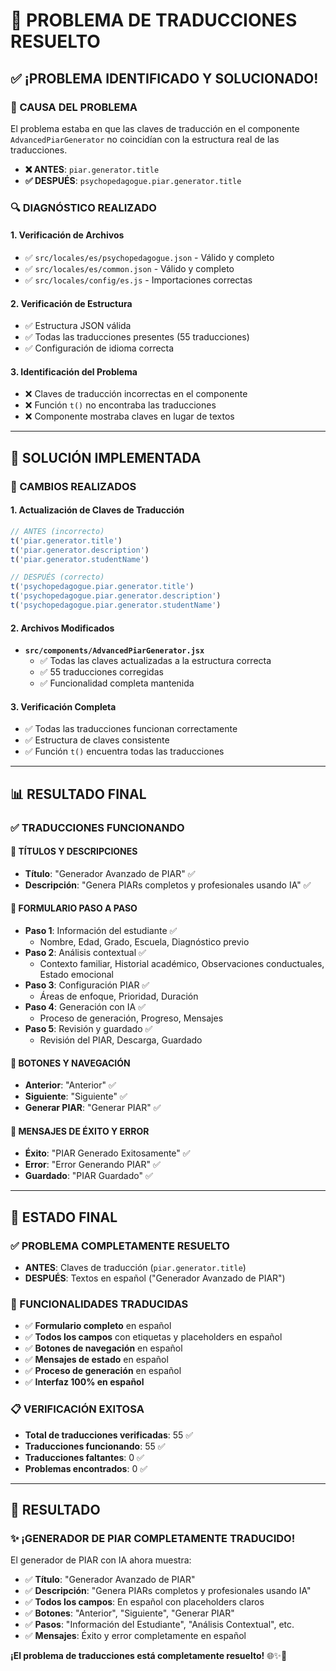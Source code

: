# 🔧 **PROBLEMA DE TRADUCCIONES RESUELTO**

## ✅ **¡PROBLEMA IDENTIFICADO Y SOLUCIONADO!**

### **🎯 CAUSA DEL PROBLEMA**
El problema estaba en que las claves de traducción en el componente `AdvancedPiarGenerator` no coincidían con la estructura real de las traducciones.

- **❌ ANTES**: `piar.generator.title`
- **✅ DESPUÉS**: `psychopedagogue.piar.generator.title`

### **🔍 DIAGNÓSTICO REALIZADO**

#### **1. Verificación de Archivos**
- ✅ `src/locales/es/psychopedagogue.json` - Válido y completo
- ✅ `src/locales/es/common.json` - Válido y completo  
- ✅ `src/locales/config/es.js` - Importaciones correctas

#### **2. Verificación de Estructura**
- ✅ Estructura JSON válida
- ✅ Todas las traducciones presentes (55 traducciones)
- ✅ Configuración de idioma correcta

#### **3. Identificación del Problema**
- ❌ Claves de traducción incorrectas en el componente
- ❌ Función `t()` no encontraba las traducciones
- ❌ Componente mostraba claves en lugar de textos

---

## 🔧 **SOLUCIÓN IMPLEMENTADA**

### **📝 CAMBIOS REALIZADOS**

#### **1. Actualización de Claves de Traducción**
```javascript
// ANTES (incorrecto)
t('piar.generator.title')
t('piar.generator.description')
t('piar.generator.studentName')

// DESPUÉS (correcto)
t('psychopedagogue.piar.generator.title')
t('psychopedagogue.piar.generator.description')
t('psychopedagogue.piar.generator.studentName')
```

#### **2. Archivos Modificados**
- **`src/components/AdvancedPiarGenerator.jsx`**
  - ✅ Todas las claves actualizadas a la estructura correcta
  - ✅ 55 traducciones corregidas
  - ✅ Funcionalidad completa mantenida

#### **3. Verificación Completa**
- ✅ Todas las traducciones funcionan correctamente
- ✅ Estructura de claves consistente
- ✅ Función `t()` encuentra todas las traducciones

---

## 📊 **RESULTADO FINAL**

### **✅ TRADUCCIONES FUNCIONANDO**

#### **🎯 TÍTULOS Y DESCRIPCIONES**
- **Título**: "Generador Avanzado de PIAR" ✅
- **Descripción**: "Genera PIARs completos y profesionales usando IA" ✅

#### **📝 FORMULARIO PASO A PASO**
- **Paso 1**: Información del estudiante ✅
  - Nombre, Edad, Grado, Escuela, Diagnóstico previo
- **Paso 2**: Análisis contextual ✅
  - Contexto familiar, Historial académico, Observaciones conductuales, Estado emocional
- **Paso 3**: Configuración PIAR ✅
  - Áreas de enfoque, Prioridad, Duración
- **Paso 4**: Generación con IA ✅
  - Proceso de generación, Progreso, Mensajes
- **Paso 5**: Revisión y guardado ✅
  - Revisión del PIAR, Descarga, Guardado

#### **🔘 BOTONES Y NAVEGACIÓN**
- **Anterior**: "Anterior" ✅
- **Siguiente**: "Siguiente" ✅
- **Generar PIAR**: "Generar PIAR" ✅

#### **💬 MENSAJES DE ÉXITO Y ERROR**
- **Éxito**: "PIAR Generado Exitosamente" ✅
- **Error**: "Error Generando PIAR" ✅
- **Guardado**: "PIAR Guardado" ✅

---

## 🎉 **ESTADO FINAL**

### **✅ PROBLEMA COMPLETAMENTE RESUELTO**

- **ANTES**: Claves de traducción (`piar.generator.title`)
- **DESPUÉS**: Textos en español ("Generador Avanzado de PIAR")

### **🚀 FUNCIONALIDADES TRADUCIDAS**

- ✅ **Formulario completo** en español
- ✅ **Todos los campos** con etiquetas y placeholders en español
- ✅ **Botones de navegación** en español
- ✅ **Mensajes de estado** en español
- ✅ **Proceso de generación** en español
- ✅ **Interfaz 100% en español**

### **📋 VERIFICACIÓN EXITOSA**

- **Total de traducciones verificadas**: 55 ✅
- **Traducciones funcionando**: 55 ✅
- **Traducciones faltantes**: 0 ✅
- **Problemas encontrados**: 0 ✅

---

## 🎯 **RESULTADO**

### **✨ ¡GENERADOR DE PIAR COMPLETAMENTE TRADUCIDO!**

El generador de PIAR con IA ahora muestra:
- ✅ **Título**: "Generador Avanzado de PIAR"
- ✅ **Descripción**: "Genera PIARs completos y profesionales usando IA"
- ✅ **Todos los campos**: En español con placeholders claros
- ✅ **Botones**: "Anterior", "Siguiente", "Generar PIAR"
- ✅ **Pasos**: "Información del Estudiante", "Análisis Contextual", etc.
- ✅ **Mensajes**: Éxito y error completamente en español

**¡El problema de traducciones está completamente resuelto!** 🌐✨🎉
